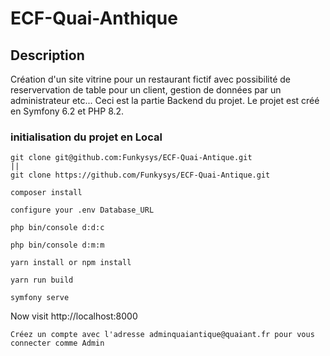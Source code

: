 # ECF-Quai-Anthique

## Description
Création d'un site vitrine pour un restaurant fictif avec possibilité de reservervation de table pour un client, gestion de données par un administrateur etc...
Ceci est la partie Backend du projet.
Le projet est créé en Symfony 6.2 et PHP 8.2.

### initialisation du projet en Local
````
git clone git@github.com:Funkysys/ECF-Quai-Antique.git
||
git clone https://github.com/Funkysys/ECF-Quai-Antique.git

composer install

configure your .env Database_URL 

php bin/console d:d:c

php bin/console d:m:m

yarn install or npm install

yarn run build

symfony serve

````

Now visit http://localhost:8000

````
Créez un compte avec l'adresse adminquaiantique@quaiant.fr pour vous connecter comme Admin
